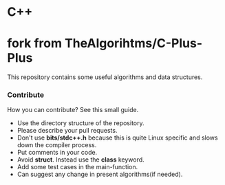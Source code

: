 # C++ 
# fork from TheAlgorihtms/C-Plus-Plus

This repository contains some useful algorithms and data structures. 

### Contribute

How you can contribute? See this small guide.

* Use the directory structure of the repository.
* Please describe your pull requests. 
* Don't use **bits/stdc++.h** because this is quite Linux specific and slows down the compiler process.
* Put comments in your code.
* Avoid **struct**. Instead use the **class** keyword.
* Add some test cases in the main-function.
* Can suggest any change in present algorithms(if needed).
